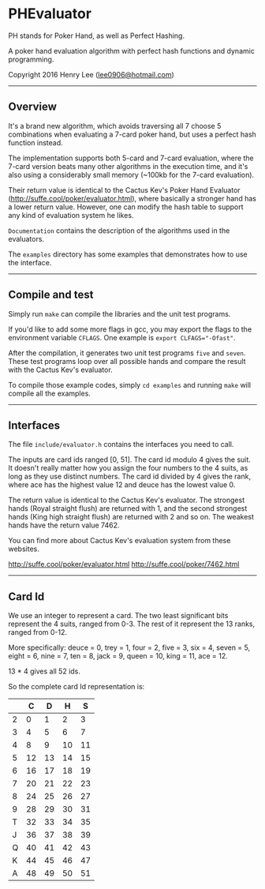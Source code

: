 # PHEvaluator

PH stands for Poker Hand, as well as Perfect Hashing.

A poker hand evaluation algorithm with perfect hash functions and dynamic
programming.

Copyright 2016 Henry Lee (lee0906@hotmail.com)

---------
Overview
---------
It's a brand new algorithm, which avoids traversing all 7 choose 5 combinations
when evaluating a 7-card poker hand, but uses a perfect hash function instead.

The implementation supports both 5-card and 7-card evaluation, where the 7-card
version beats many other algorithms in the execution time, and it's also using
a considerably small memory (~100kb for the 7-card evaluation).

Their return value is identical to the Cactus Kev's Poker Hand Evaluator
(http://suffe.cool/poker/evaluator.html), where basically a stronger hand has a
lower return value. However, one can modify the hash table to support any kind
of evaluation system he likes.

`Documentation` contains the description of the algorithms used in the
evaluators.

The `examples` directory has some examples that demonstrates how to use the
interface.

---------
Compile and test
---------
Simply run `make` can compile the libraries and the unit test programs.

If you'd like to add some more flags in gcc, you may export the flags to the
environment variable `CFLAGS`. One example is `export CLFAGS="-Ofast"`.

After the compilation, it generates two unit test programs `five` and `seven`.
These test programs loop over all possible hands and compare the result with
the Cactus Kev's evaluator.

To compile those example codes, simply `cd examples` and running `make` will
compile all the examples.

---------
Interfaces
---------
The file `include/evaluator.h` contains the interfaces you need to call.

The inputs are card ids ranged [0, 51]. The card id modulo 4 gives the suit.
It doesn't really matter how you assign the four numbers to the 4 suits, as
long as they use distinct numbers. The card id divided by 4 gives the rank,
where ace has the highest value 12 and deuce has the lowest value 0.

The return value is identical to the Cactus Kev's evaluator. The strongest hands
(Royal straight flush) are returned with 1, and the second strongest hands (King
high straight flush) are returned with 2 and so on. The weakest hands have the
return value 7462.

You can find more about Cactus Kev's evaluation system from these websites.

http://suffe.cool/poker/evaluator.html
http://suffe.cool/poker/7462.html

---------
Card Id
---------
We use an integer to represent a card. The two least significant bits
represent the 4 suits, ranged from 0-3. The rest of it represent the 13
ranks, ranged from 0-12.

More specifically:
deuce = 0, trey = 1, four = 2, five = 3, six = 4, seven = 5, eight = 6,
nine = 7, ten = 8, jack = 9, queen = 10, king = 11, ace = 12.

13 * 4 gives all 52 ids.
 
So the complete card Id representation is:

|   | C | D | H | S |
|---|---|---|---|---|
| 2 | 0 | 1 | 2 | 3 |
| 3 | 4 | 5 | 6 | 7 |
| 4 | 8 | 9 | 10| 11|
| 5 | 12| 13| 14| 15|
| 6 | 16| 17| 18| 19|
| 7 | 20| 21| 22| 23|
| 8 | 24| 25| 26| 27|
| 9 | 28| 29| 30| 31|
| T | 32| 33| 34| 35|
| J | 36| 37| 38| 39|
| Q | 40| 41| 42| 43|
| K | 44| 45| 46| 47|
| A | 48| 49| 50| 51|
